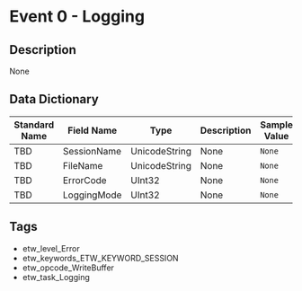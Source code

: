 # Event 0 - Logging

## Description
None

## Data Dictionary
|Standard Name|Field Name|Type|Description|Sample Value|
|---|---|---|---|---|
|TBD|SessionName|UnicodeString|None|`None`|
|TBD|FileName|UnicodeString|None|`None`|
|TBD|ErrorCode|UInt32|None|`None`|
|TBD|LoggingMode|UInt32|None|`None`|

## Tags
* etw_level_Error
* etw_keywords_ETW_KEYWORD_SESSION
* etw_opcode_WriteBuffer
* etw_task_Logging